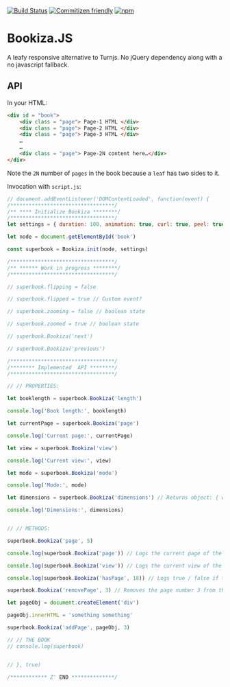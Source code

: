 [![Build Status](https://travis-ci.org/marvindanig/Bookiza.JS.svg?branch=master)](https://travis-ci.org/marvindanig/Bookiza.JS)
[![Commitizen friendly](https://img.shields.io/badge/commitizen-friendly-brightgreen.svg)](http://commitizen.github.io/cz-cli/)
[![npm](https://img.shields.io/npm/dt/Bookiza.JS.svg?maxAge=2592000)](https://www.npmjs.com/package/Bookiza)

# Bookiza.JS

A leafy responsive alternative to Turnjs. No jQuery dependency along with a no javascript fallback.

## API

In your HTML:

```html
<div id = "book">
    <div class = "page"> Page-1 HTML </div>
    <div class = "page"> Page-2 HTML </div>
    <div class = "page"> Page-3 HTML </div>
    …
    …
    <div class = "page"> Page-2N content here…</div>
</div>
```

Note the `2N` number of `pages` in the book because a `leaf` has two sides to it.

Invocation with `script.js`:

```javascript
// document.addEventListener('DOMContentLoaded', function(event) {
/**********************************/
/** **** Initialize Bookiza ********/
/**********************************/
let settings = { duration: 100, animation: true, curl: true, peel: true, zoom: false, start_page: 16 }

let node = document.getElementById('book')

const superbook = Bookiza.init(node, settings)

/**********************************/
/** ****** Work in progress ********/
/**********************************/

// superbook.flipping = false

// superbook.flipped = true // Custom event?

// superbook.zooming = false // boolean state

// superbook.zoomed = true // boolean state

// superbook.Bookiza('next')

// superbook.Bookiza('previous')

/**********************************/
/******** Implemented  API ********/
/**********************************/

// // PROPERTIES:

let booklength = superbook.Bookiza('length')

console.log('Book length:', booklength)

let currentPage = superbook.Bookiza('page')

console.log('Current page:', currentPage)

let view = superbook.Bookiza('view')

console.log('Current view:', view)

let mode = superbook.Bookiza('mode')

console.log('Mode:', mode)

let dimensions = superbook.Bookiza('dimensions') // Returns object: { width: bookWidthInPixels, height: bookHeightInPixels }

console.log('Dimensions:', dimensions)


// // METHODS:

superbook.Bookiza('page', 5)

console.log(superbook.Bookiza('page')) // Logs the current page of the book

console.log(superbook.Bookiza('view')) // Logs the current view of the book

console.log(superbook.Bookiza('hasPage', 18)) // Logs true / false if the book has a page at pageNo.

superbook.Bookiza('removePage', 3) // Removes the page number 3 from the stack. Lowers the length of the book by 1.

let pageObj = document.createElement('div')

pageObj.innerHTML = 'something something'

superbook.Bookiza('addPage', pageObj, 3)

// // THE BOOK
// console.log(superbook)


// }, true)

/************ Z' END **************/
```
